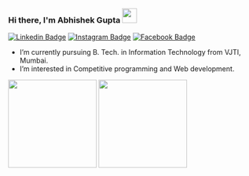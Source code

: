 ### Hi there, I'm Abhishek Gupta <img src="https://media.giphy.com/media/hvRJCLFzcasrR4ia7z/giphy.gif" width="30px" height="30px" >
[![Linkedin Badge](https://img.shields.io/badge/-LinkedIn-0e76a8?style=flat-square&logo=Linkedin&logoColor=white)](https://www.linkedin.com/in/abhishek-gupta-a165101bb/)
[![Instagram Badge](https://img.shields.io/badge/-Instagram-e4405f?style=flat-square&logo=Instagram&logoColor=white)](https://www.instagram.com/abhishek_ohm/)
[![Facebook Badge](https://img.shields.io/badge/facebook-%2312100E.svg?&style=for-square&logo=facebook&logoColor=white)](https://www.facebook.com/people/Abhishek-Gupta/100073291547670/)

<ul>
  <li>I’m currently pursuing B. Tech. in Information Technology from VJTI, Mumbai.</li>  
  <li>I’m interested in Competitive programming and Web development.</li>
</ul>


<p>
  <img height="180em" src="https://github-readme-stats.vercel.app/api?username=abhishekohm&show_icons=true&hide_border=true&&count_private=true&include_all_commits=true" />
  <img height="180em" src="https://github-readme-stats.vercel.app/api/top-langs/?username=abhishekohm&exclude_repo=KNN-Image-Classification&show_icons=true&hide_border=true&layout=compact&langs_count=8"/>
</p>
<!---
Abhishekohm/Abhishekohm is a ✨ special ✨ repository because its `README.md` (this file) appears on your GitHub profile.
You can click the Preview link to take a look at your changes.
--->
